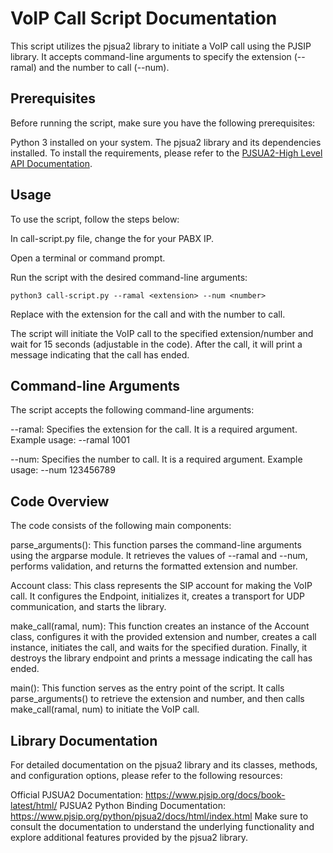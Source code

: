 # VoIP Call Script Documentation
This script utilizes the pjsua2 library to initiate a VoIP call using the PJSIP library. It accepts command-line arguments to specify the extension (--ramal) and the number to call (--num).

## Prerequisites
Before running the script, make sure you have the following prerequisites:

Python 3 installed on your system.
The pjsua2 library and its dependencies installed.
To install the requirements, please refer to the [PJSUA2-High Level API Documentation](https://www.pjsip.org/docs/book-latest/html/intro_pjsua2.html#building-pjsua2).

## Usage
To use the script, follow the steps below:

In call-script.py file, change the <IP> for your PABX IP.

Open a terminal or command prompt.

Run the script with the desired command-line arguments:

```shell
python3 call-script.py --ramal <extension> --num <number>
```
Replace <extension> with the extension for the call and <number> with the number to call.

The script will initiate the VoIP call to the specified extension/number and wait for 15 seconds (adjustable in the code). After the call, it will print a message indicating that the call has ended.

## Command-line Arguments
The script accepts the following command-line arguments:

--ramal: Specifies the extension for the call. It is a required argument. Example usage: --ramal 1001

--num: Specifies the number to call. It is a required argument. Example usage: --num 123456789

## Code Overview
The code consists of the following main components:

parse_arguments(): This function parses the command-line arguments using the argparse module. It retrieves the values of --ramal and --num, performs validation, and returns the formatted extension and number.

Account class: This class represents the SIP account for making the VoIP call. It configures the Endpoint, initializes it, creates a transport for UDP communication, and starts the library.

make_call(ramal, num): This function creates an instance of the Account class, configures it with the provided extension and number, creates a call instance, initiates the call, and waits for the specified duration. Finally, it destroys the library endpoint and prints a message indicating the call has ended.

main(): This function serves as the entry point of the script. It calls parse_arguments() to retrieve the extension and number, and then calls make_call(ramal, num) to initiate the VoIP call.

## Library Documentation
For detailed documentation on the pjsua2 library and its classes, methods, and configuration options, please refer to the following resources:

Official PJSUA2 Documentation: https://www.pjsip.org/docs/book-latest/html/
PJSUA2 Python Binding Documentation: https://www.pjsip.org/python/pjsua2/docs/html/index.html
Make sure to consult the documentation to understand the underlying functionality and explore additional features provided by the pjsua2 library.
